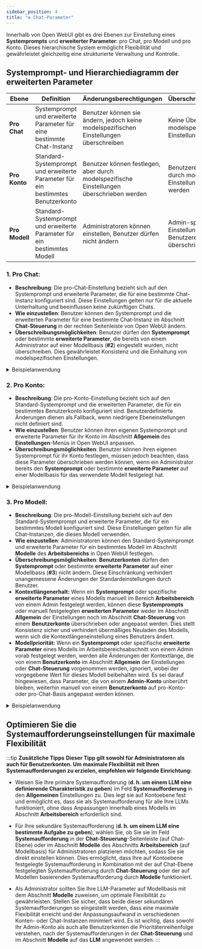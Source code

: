 ```yaml
---
sidebar_position: 4
title: "⚙️ Chat-Parameter"
---
```


Innerhalb von Open WebUI gibt es drei Ebenen zur Einstellung eines **Systemprompts** und **erweiterter Parameter**: pro Chat, pro Modell und pro Konto. Dieses hierarchische System ermöglicht Flexibilität und gewährleistet gleichzeitig eine strukturierte Verwaltung und Kontrolle.

## Systemprompt- und Hierarchiediagramm der erweiterten Parameter

| **Ebene** | **Definition** | **Änderungsberechtigungen** | **Überschreibungsmöglichkeiten** |
| --- | --- | --- | --- |
| **Pro Chat** | Systemprompt und erweiterte Parameter für eine bestimmte Chat-Instanz | Benutzer können sie ändern, jedoch keine modelspezifischen Einstellungen überschreiben | Keine Überschreibung von modelspezifischen Einstellungen erlaubt |
| **Pro Konto** | Standard-Systemprompt und erweiterte Parameter für ein bestimmtes Benutzerkonto | Benutzer können festlegen, aber durch modelspezifische Einstellungen überschrieben werden | Benutzereinstellungen können durch modelspezifische Einstellungen überschrieben werden |
| **Pro Modell** | Standard-Systemprompt und erweiterte Parameter für ein bestimmtes Modell | Administratoren können einstellen, Benutzer dürfen nicht ändern | Admin-spezifische Einstellungen haben Vorrang, Benutzereinstellungen können überschrieben werden |

### 1. **Pro Chat:**

- **Beschreibung**: Die pro-Chat-Einstellung bezieht sich auf den Systemprompt und erweiterte Parameter, die für eine bestimmte Chat-Instanz konfiguriert sind. Diese Einstellungen gelten nur für die aktuelle Unterhaltung und beeinflussen keine zukünftigen Chats.
- **Wie einzustellen**: Benutzer können den Systemprompt und die erweiterten Parameter für eine bestimmte Chat-Instanz im Abschnitt **Chat-Steuerung** in der rechten Seitenleiste von Open WebUI ändern.
- **Überschreibungsmöglichkeiten**: Benutzer dürfen den **Systemprompt** oder bestimmte **erweiterte Parameter**, die bereits von einem Administrator auf einer Modellbasis (**#2**) eingestellt wurden, nicht überschreiben. Dies gewährleistet Konsistenz und die Einhaltung von modelspezifischen Einstellungen.

<details>
<summary>Beispielanwendung</summary>
:::tip **Pro Chat:**
Angenommen, ein Benutzer möchte einen benutzerdefinierten Systemprompt für eine bestimmte Unterhaltung festlegen. Dies kann durch Zugriff auf den Abschnitt **Chat-Steuerung** und Änderung des **Systemprompt**-Feldes erfolgen. Diese Änderungen gelten nur für die aktuelle Chat-Sitzung.
:::
</details>

### 2. **Pro Konto:**

- **Beschreibung**: Die pro-Konto-Einstellung bezieht sich auf den Standard-Systemprompt und die erweiterten Parameter, die für ein bestimmtes Benutzerkonto konfiguriert sind. Benutzerdefinierte Änderungen dienen als Fallback, wenn niedrigere Ebeneinstellungen nicht definiert sind.
- **Wie einzustellen**: Benutzer können ihren eigenen Systemprompt und erweiterte Parameter für ihr Konto im Abschnitt **Allgemein** des **Einstellungen**-Menüs in Open WebUI anpassen.
- **Überschreibungsmöglichkeiten**: Benutzer können ihren eigenen Systemprompt für ihr Konto festlegen, müssen jedoch beachten, dass diese Parameter überschrieben werden können, wenn ein Administrator bereits den **Systemprompt** oder bestimmte **erweiterte Parameter** auf einer Modellbasis für das verwendete Modell festgelegt hat.

<details>
<summary>Beispielanwendung</summary>
:::tip **Pro Konto:**
Angenommen, ein Benutzer möchte seinen eigenen Systemprompt für sein Konto festlegen. Dies kann durch Zugriff auf das **Einstellungen**-Menü und Änderung des **Systemprompt**-Feldes erfolgen.
:::
</details>

### 3. **Pro Modell:**

- **Beschreibung**: Die pro-Modell-Einstellung bezieht sich auf den Standard-Systemprompt und erweiterte Parameter, die für ein bestimmtes Modell konfiguriert sind. Diese Einstellungen gelten für alle Chat-Instanzen, die dieses Modell verwenden.
- **Wie einzustellen**: Administratoren können den Standard-Systemprompt und erweiterte Parameter für ein bestimmtes Modell im Abschnitt **Modelle** des **Arbeitsbereichs** in Open WebUI festlegen.
- **Überschreibungsmöglichkeiten**: **Benutzerkonten** dürfen den **Systemprompt** oder bestimmte **erweiterte Parameter** auf einer Modellbasis (**#3**) nicht ändern. Diese Einschränkung verhindert unangemessene Änderungen der Standardeinstellungen durch Benutzer.
- **Kontextlängenerhalt:** Wenn ein **Systemprompt** oder spezifische **erweiterte Parameter** eines Modells manuell im Bereich **Arbeitsbereich** von einem Admin festgelegt werden, können diese **Systemprompts** oder manuell festgelegten **erweiterten Parameter** weder im Abschnitt **Allgemein** der Einstellungen noch im Abschnitt **Chat-Steuerung** von einem **Benutzerkonto** überschrieben oder angepasst werden. Dies stellt Konsistenz sicher und verhindert übermäßiges Neuladen des Modells, wenn sich die Kontextlängeneinstellung eines Benutzers ändert.
- **Modellpriorität:** Wenn ein **Systemprompt** oder spezifische **erweiterte Parameter** eines Modells im Arbeitsbereichsabschnitt von einem Admin vorab festgelegt werden, werden alle Änderungen der Kontextlänge, die von einem **Benutzerkonto** im Abschnitt **Allgemein** der Einstellungen oder **Chat-Steuerung** vorgenommen werden, ignoriert, wobei der vorgegebene Wert für dieses Modell beibehalten wird. Es sei darauf hingewiesen, dass Parameter, die von einem **Admin-Konto** unberührt bleiben, weiterhin manuell von einem **Benutzerkonto** auf pro-Konto- oder pro-Chat-Basis angepasst werden können.

<details>
<summary>Beispielanwendung</summary>
:::tip **Pro-Modell-Basis**:
Angenommen, ein Administrator möchte eine Standard-Systemaufforderung für ein bestimmtes Modell festlegen. Dies kann er tun, indem er den Abschnitt **Modelle** aufruft und das Feld **Systemaufforderung** für das entsprechende Modell ändert. Alle Chat-Instanzen, die dieses Modell verwenden, nutzen automatisch die Systemaufforderung und erweiterten Parameter des Modells.
:::
</details>


## **Optimieren Sie die Systemaufforderungseinstellungen für maximale Flexibilität**

:::tip **Zusätzliche Tipps**
**Dieser Tipp gilt sowohl für Administratoren als auch für Benutzerkonten. Um maximale Flexibilität mit Ihren Systemaufforderungen zu erzielen, empfehlen wir folgende Einrichtung:**

- Weisen Sie Ihre primäre Systemaufforderung (**d. h. um einem LLM eine definierende Charakteristik zu geben**) im Feld **Systemaufforderung** in den **Allgemeinen** Einstellungen zu. Dies legt sie auf Kontoebene fest und ermöglicht es, dass sie als Systemaufforderung für alle Ihre LLMs funktioniert, ohne dass Anpassungen innerhalb eines Modells im Abschnitt **Arbeitsbereich** erforderlich sind.

- Für Ihre sekundäre Systemaufforderung (**d. h. um einem LLM eine bestimmte Aufgabe zu geben**), wählen Sie, ob Sie sie im Feld **Systemaufforderung** in der **Chat-Steuerung**-Seitenleiste (auf Chat-Ebene) oder im Abschnitt **Modelle** des Abschnitts **Arbeitsbereich** (auf Modellbasis) für Administratoren platzieren möchten, sodass Sie sie direkt einstellen können. Dies ermöglicht, dass Ihre auf Kontoebene festgelegte Systemaufforderung in Kombination mit der auf Chat-Ebene festgelegten Systemaufforderung durch **Chat-Steuerung** oder der auf Modellen basierenden Systemaufforderung durch **Modelle** funktioniert.

- Als Administrator sollten Sie Ihre LLM-Parameter auf Modellbasis mit dem Abschnitt **Modelle** zuweisen, um optimale Flexibilität zu gewährleisten. Stellen Sie sicher, dass beide dieser sekundären Systemaufforderungen so eingestellt werden, dass eine maximale Flexibilität erreicht und der Anpassungsaufwand in verschiedenen Konten- oder Chat-Instanzen minimiert wird. Es ist wichtig, dass sowohl Ihr Admin-Konto als auch alle Benutzerkonten die Prioritätenreihenfolge verstehen, nach der Systemaufforderungen in der **Chat-Steuerung** und im Abschnitt **Modelle** auf das **LLM** angewendet werden.
:::
